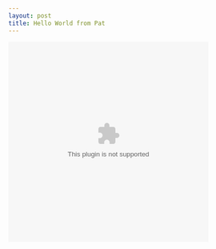 ```yaml
---
layout: post
title: Hello World from Pat
---
```

<html>
	<body>
	      
<object width="400" height="400" data="./tools.swf"></object>
	</body>
 </html>